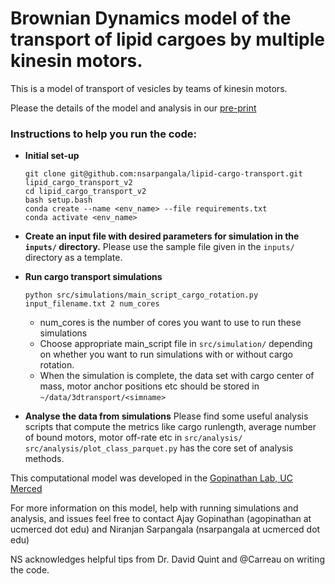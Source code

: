 # Brownian Dynamics model of the transport of lipid cargoes by multiple kinesin motors.


This is a model of transport of vesicles by teams of kinesin motors. 

Please the details of the model and analysis in our [pre-print](https://www.biorxiv.org/content/10.1101/2021.06.10.447989v3)


### Instructions to help you run the code:


- **Initial set-up**

  ```
  git clone git@github.com:nsarpangala/lipid-cargo-transport.git lipid_cargo_transport_v2
  cd lipid_cargo_transport_v2
  bash setup.bash
  conda create --name <env_name> --file requirements.txt
  conda activate <env_name>
  ```

- **Create an input file with desired parameters for simulation in the `inputs/` directory.**
   Please use the sample file given in the `inputs/` directory as a template. 

- **Run cargo transport simulations**

  `python src/simulations/main_script_cargo_rotation.py input_filename.txt 2 num_cores`

  * num_cores is the number of cores you want to use to run these simulations
  * Choose appropriate main_script file in `src/simulation/` depending on whether you want to run simulations with or without cargo rotation.
  * When the simulation is complete, the data set with cargo center of mass, motor anchor positions etc should be stored in `~/data/3dtransport/<simname>`

- **Analyse the data from simulations**
  Please find some useful analysis scripts that compute the metrics like cargo runlength, average number of bound motors, motor off-rate etc in `src/analysis/`
  `src/analysis/plot_class_parquet.py` has the core set of analysis methods.


This computational model was developed in the [Gopinathan Lab, UC Merced](http://gopinathanlab.ucmerced.edu/)

For more information on this model, help with running simulations and analysis, and issues feel free to contact 
Ajay Gopinathan (agopinathan at ucmerced dot edu) and Niranjan Sarpangala (nsarpangala at ucmerced dot edu)

NS acknowledges helpful tips from Dr. David Quint and @Carreau on writing the code.
